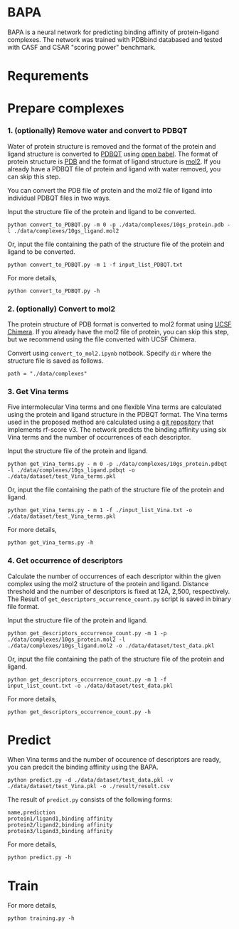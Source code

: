 # BAPA
BAPA is a neural network for predicting binding affinity of protein-ligand complexes. The network was trained with PDBbind databased and tested with CASF and CSAR "scoring power" benchmark.

# Requrements

# Prepare complexes
### 1. (optionally) Remove water and convert to PDBQT
Water of protein structure is removed and the format of the protein and ligand structure is converted to [PDBQT](http://autodock.scripps.edu/faqs-help/faq/what-is-the-format-of-a-pdbqt-file) using [open babel](http://openbabel.org/wiki/Main_Page). The format of protein structure is [PDB](https://en.wikipedia.org/wiki/Protein_Data_Bank_(file_format)) and the format of ligand structure is [mol2](http://chemyang.ccnu.edu.cn/ccb/server/AIMMS/mol2.pdf). If you already have a PDBQT file of protein and ligand with water removed, you can skip this step.  

You can convert the PDB file of protein and the mol2 file of ligand into individual PDBQT files in two ways.

Input the structure file of the protein and ligand to be converted. 
```
python convert_to_PDBQT.py -m 0 -p ./data/complexes/10gs_protein.pdb -l ./data/complexes/10gs_ligand.mol2 
```
Or, input the file containing the path of the structure file of the protein and ligand to be converted.  
```
python convert_to_PDBQT.py -m 1 -f input_list_PDBQT.txt
```
For more details,
```
python convert_to_PDBQT.py -h
```

### 2. (optionally) Convert to mol2  
The protein structure of PDB format is converted to mol2 format using [UCSF Chimera](https://en.wikipedia.org/wiki/UCSF_Chimera). If you already have the mol2 file of protein, you can skip this step, but we recommend using the file converted with UCSF Chimera.

Convert using `convert_to_mol2.ipynb` notbook. Specify `dir` where the structure file is saved as follows.
```
path = "./data/complexes"
```

### 3. Get Vina terms
Five intermolecular Vina terms and one flexible Vina terms are calculated using the protein and ligand structure in the PDBQT format. The Vina terms used in the proposed method are calculated using a [git repository](https://github.com/HongjianLi/RF-Score) that implements rf-score v3. The network predicts the binding affinity using six Vina terms and the number of occurrences of each descriptor.

Input the structure file of the protein and ligand.
```
python get_Vina_terms.py - m 0 -p ./data/complexes/10gs_protein.pdbqt -l ./data/complexes/10gs_ligand.pdbqt -o ./data/dataset/test_Vina_terms.pkl
```
Or, input the file containing the path of the structure file of the protein and ligand.
```
python get_Vina_terms.py - m 1 -f ./input_list_Vina.txt -o ./data/dataset/test_Vina_terms.pkl
```
For more details,
```
python get_Vina_terms.py -h
```

### 4. Get occurrence of descriptors
Calculate the number of occurrences of each descriptor within the given complex using the mol2 structure of the protein and ligand. Distance threshold and the number of descriptors is fixed at 12Å, 2,500, respectively. The Result of `get_descriptors_occurrence_count.py` script is saved in binary file format. 

Input the structure file of the protein and ligand.
```
python get_descriptors_occurrence_count.py -m 1 -p ./data/complexes/10gs_protein.mol2 -l ./data/complexes/10gs_ligand.mol2 -o ./data/dataset/test_data.pkl
```
Or, input the file containing the path of the structure file of the protein and ligand.
```
python get_descriptors_occurrence_count.py -m 1 -f input_list_count.txt -o ./data/dataset/test_data.pkl
```
For more details,
```
python get_descriptors_occurrence_count.py -h
```

# Predict
When Vina terms and the number of occurence of descriptors are ready, you can predcit the binding affinity using the BAPA.
```
python predict.py -d ./data/dataset/test_data.pkl -v ./data/dataset/test_Vina.pkl -o ./result/result.csv
```
The result of `predict.py` consists of the following forms:
```
name,prediction
protein1/ligand1,binding affinity
protein2/ligand2,binding affinity
protein3/ligand3,binding affinity
```
For more details,
```
python predict.py -h
```

# Train

For more details,
```
python training.py -h
```
